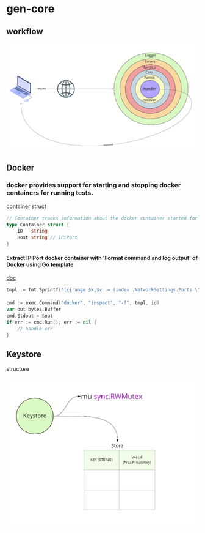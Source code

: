 # gen-core

## workflow
![](doc/assets/flow.png)

## Docker

### docker provides support for starting and stopping docker containers for running tests.

container struct
```go
// Container tracks information about the docker container started for tests.
type Container struct {
	ID   string
	Host string // IP:Port
}
```

#### Extract IP Port docker container with 'Format command and log output' of Docker using Go template
[doc](https://docs.docker.com/config/formatting/)

```go
tmpl := fmt.Sprintf("[{{range $k,$v := (index .NetworkSettings.Ports \"%s/tcp\")}}{{json $v}}{{end}}]", port)

cmd := exec.Command("docker", "inspect", "-f", tmpl, id)
var out bytes.Buffer
cmd.Stdout = &out
if err := cmd.Run(); err != nil {
	// handle err
}
```

## Keystore
structure

![](/doc/assets/keystore.png)
